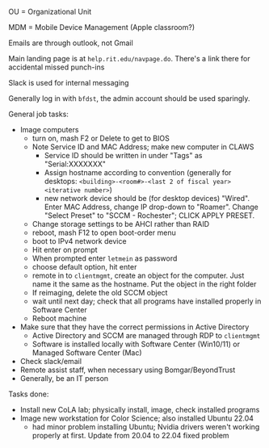 OU = Organizational Unit

MDM = Mobile Device Management (Apple classroom?)

Emails are through outlook, not Gmail

Main landing page is at `help.rit.edu/navpage.do`. There's a link there for accidental missed punch-ins

Slack is used for internal messaging

Generally log in with `bfdst`, the admin account should be used sparingly.

General job tasks:

- Image computers
  - turn on, mash F2 or Delete to get to BIOS
  - Note Service ID and MAC Address; make new computer in CLAWS
    - Service ID should be written in under "Tags" as "Serial:XXXXXXX"
    - Assign hostname according to convention (generally for desktops: `<building>-<room#>-<last 2 of fiscal year><iterative number>`)
    - new network device should be (for desktop devices) "Wired". Enter MAC Address, change IP drop-down to "Roamer". Change "Select Preset" to "SCCM - Rochester"; CLICK APPLY PRESET.
  - Change storage settings to be AHCI rather than RAID
  - reboot, mash F12 to open boot-order menu
  - boot to IPv4 network device
  - Hit enter on prompt
  - When prompted enter `letmein` as password
  - choose default option, hit enter
  - remote in to `clientmgmt`, create an object for the computer. Just name it the same as the hostname. Put the object in the right folder
  - If reimaging, delete the old SCCM object
  - wait until next day; check that all programs have installed properly in Software Center
  - Reboot machine
- Make sure that they have the correct permissions in Active Directory
  - Active Directory and SCCM are managed through RDP to `clientmgmt`
  - Software is installed locally with Software Center (Win10/11) or Managed Software Center (Mac)
- Check slack/email
- Remote assist staff, when necessary using Bomgar/BeyondTrust
- Generally, be an IT person


Tasks done:
- Install new CoLA lab; physically install, image, check installed programs
- Image new workstation for Color Science; also installed Ubuntu 22.04
  - had minor problem installing Ubuntu; Nvidia drivers weren't working properly at first. Update from 20.04 to 22.04 fixed problem
